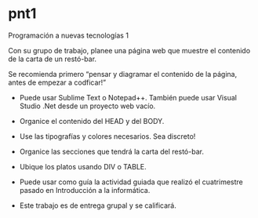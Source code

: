 # pnt1
Programación a nuevas tecnologías 1

Con su grupo de trabajo, planee una página web que muestre el contenido de la carta de un restó-bar.

Se recomienda primero “pensar y diagramar el contenido de la página, antes de empezar a codficar!”

-  Puede usar Sublime Text o Notepad++. También puede usar Visual Studio .Net desde un proyecto web vacío.

-  Organice el contenido del HEAD y del BODY.

-  Use las tipografías y colores necesarios. Sea discreto!

-  Organice las secciones que tendrá la carta del restó-bar.

-  Ubique los platos usando DIV o TABLE.

-  Puede usar como guía la actividad guiada que realizó el cuatrimestre pasado en Introducción a la informática.

-  Este trabajo es de entrega grupal y se calificará.
